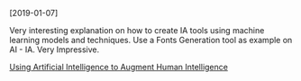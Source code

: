 [2019-01-07]

Very interesting explanation on how to create IA tools using machine learning models and techniques.
Use a Fonts Generation tool as example on AI - IA. Very Impressive.

[Using Artificial Intelligence to Augment Human Intelligence](https://distill.pub/2017/aia/)
